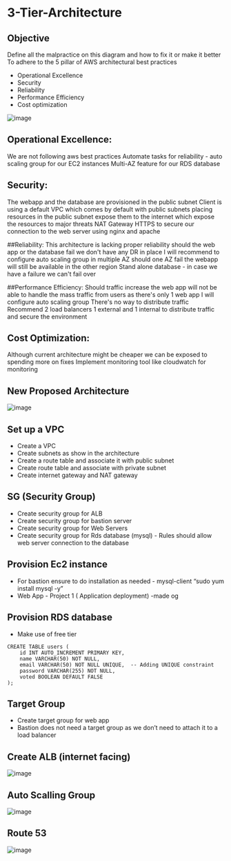 # 3-Tier-Architecture

## Objective 

Define all the malpractice on this diagram and how to fix it or make it better 
To adhere to the 5 pillar of AWS architectural best practices 
- Operational Excellence
- Security
- Reliability 
- Performance Efficiency 
- Cost optimization 

![image](https://github.com/lucm9/3-Tier-Architecture/assets/96879757/317cfab0-eb58-40b2-b0df-fe86b27a8359)


## Operational Excellence:
We are not following aws best practices
Automate tasks for reliability - auto scaling group for our EC2 instances 
Multi-AZ feature for our RDS database 

## Security: 
The webapp and the database are provisioned in the public subnet
Client is using a default VPC which comes by default with public subnets placing resources in the public subnet expose them to the internet which expose the resources to major threats
NAT Gateway
HTTPS to secure our connection to the web server using nginx and apache 

##Reliability:
This architecture is lacking proper reliability should the web app or the database fail we don't have any DR in place
I will recommend to configure auto scaling group in multiple AZ should one AZ fail the webapp will still be available in the other region
Stand alone database - in case we have a failure we can't fail over

##Performance Efficiency: 
Should traffic increase the web app will not be able to handle the mass traffic from users as there's only 1 web app
I will configure auto scaling group
There's no way to distribute traffic
Recommend 2 load balancers 1 external and 1 internal to distribute traffic and secure the environment 

## Cost Optimization: 
Although current architecture might be cheaper we can be exposed to spending more on fixes
Implement monitoring tool like cloudwatch for monitoring 

## New Proposed Architecture

![image](https://github.com/lucm9/3-Tier-Architecture/assets/96879757/183b91d3-80ec-4f6b-8524-ad142e5dd597)

## Set up a VPC 

- Create a VPC
- Create subnets as show in the architecture 
- Create a route table and associate it with public subnet
- Create route table and associate with private subnet 
- Create internet gateway and NAT gateway 

## SG (Security Group) 
- Create security group for ALB 
- Create security group for bastion server 
- Create security group for Web Servers
- Create security group for Rds database (mysql) - Rules should allow web server connection to the database 

## Provision Ec2 instance
- For bastion ensure to do installation as needed - mysql-client “sudo yum install mysql -y”
- Web App - Project 1 ( Application deployment) -made og

## Provision RDS database 
- Make use of free tier

```
CREATE TABLE users (
    id INT AUTO_INCREMENT PRIMARY KEY,
    name VARCHAR(50) NOT NULL,
    email VARCHAR(50) NOT NULL UNIQUE,  -- Adding UNIQUE constraint
    password VARCHAR(255) NOT NULL,
    voted BOOLEAN DEFAULT FALSE
);
```

## Target Group 
- Create target group for web app
- Bastion does not need a target group as we don’t need to attach it to a load balancer


## Create ALB (internet facing) 

![image](https://github.com/lucm9/3-Tier-Architecture/assets/96879757/89b96c67-61ec-4621-b415-6d3f95f65759)


## Auto Scalling Group 

![image](https://github.com/lucm9/3-Tier-Architecture/assets/96879757/16aa5c9e-7993-47a3-8880-fda3609f8d1a)


## Route 53 

![image](https://github.com/lucm9/3-Tier-Architecture/assets/96879757/8c079f52-67c7-494e-a257-c902e390ae8c)

